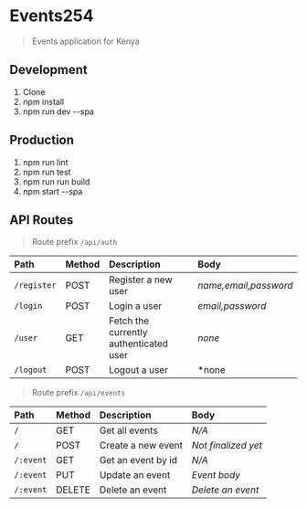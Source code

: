 # Events254
> Events application for Kenya

## Development 
1. Clone
2. npm install
3. npm run dev --spa

## Production
1. npm run lint
2. npm run test
3. npm run run build
3. npm start --spa

## API Routes
> Route prefix `/api/auth`

| Path       | Method | Description                            | Body                |
|:-----------|:-------|:---------------------------------------|:--------------------|
|`/register` | POST   | Register a new user                    |*name,email,password*|
|`/login`    | POST   | Login a user                           |*email,password*     |
|`/user`     | GET    | Fetch the currently authenticated user |*none*               |
|`/logout`   | POST   | Logout a user                          |*none                |

> Route prefix `/api/events`

| Path     | Method | Description        | Body                |
|:---------|:-------|:-------------------|:--------------------|
|`/`       | GET    | Get all events     | *N/A*               |
|`/`       | POST   | Create a new event | *Not finalized yet* |
|`/:event` | GET    | Get an event by id | *N/A*               |
|`/:event` | PUT    | Update an event    | *Event body*        |
|`/:event` | DELETE | Delete an event    | *Delete an event*   |

